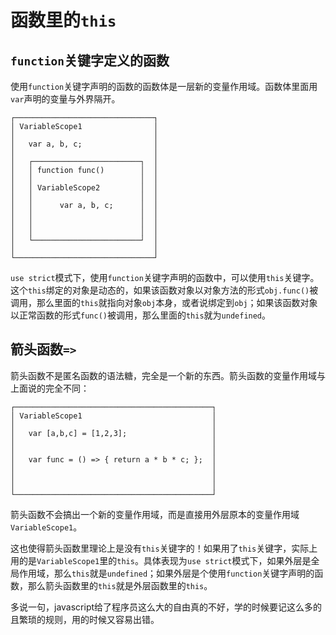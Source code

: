 # 函数里的`this`

## `function`关键字定义的函数

使用`function`关键字声明的函数的函数体是一层新的变量作用域。函数体里面用`var`声明的变量与外界隔开。

~~~text
┌───────────────────────────────┐
│ VariableScope1                │
│                               │
│   var a, b, c;                │
│                               │
│   ┌────────────────────────┐  │
│   │ function func()        │  │
│   │                        │  │
│   │ VariableScope2         │  │
│   │                        │  │
│   │      var a, b, c;      │  │
│   │                        │  │
│   │                        │  │
│   │                        │  │
│   └────────────────────────┘  │
│                               │
└───────────────────────────────┘
~~~

`use strict`模式下，使用`function`关键字声明的函数中，可以使用`this`关键字。这个`this`绑定的对象是动态的，如果该函数对象以对象方法的形式`obj.func()`被调用，那么里面的`this`就指向对象`obj`本身，或者说绑定到`obj`；如果该函数对象以正常函数的形式`func()`被调用，那么里面的`this`就为`undefined`。

## 箭头函数`=>`

箭头函数不是匿名函数的语法糖，完全是一个新的东西。箭头函数的变量作用域与上面说的完全不同：

~~~text
┌────────────────────────────────────────────┐
│ VariableScope1                             │
│                                            │
│   var [a,b,c] = [1,2,3];                   │
│                                            │
│                                            │
│   var func = () => { return a * b * c; };  │
│                                            │
│                                            │
│                                            │
└────────────────────────────────────────────┘
~~~

箭头函数不会搞出一个新的变量作用域，而是直接用外层原本的变量作用域`VariableScope1`。

这也使得箭头函数里理论上是没有`this`关键字的！如果用了`this`关键字，实际上用的是`VariableScope1`里的`this`。具体表现为`use strict`模式下，如果外层是全局作用域，那么`this`就是`undefined`；如果外层是个使用`function`关键字声明的函数，那么箭头函数里的`this`就是外层函数里的`this`。

多说一句，javascript给了程序员这么大的自由真的不好，学的时候要记这么多的且繁琐的规则，用的时候又容易出错。
